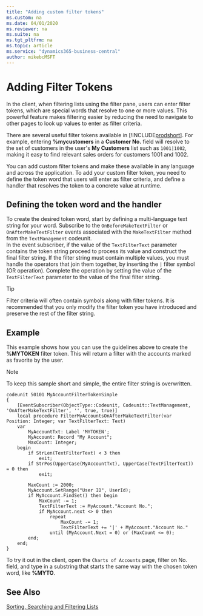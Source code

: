 ```yaml
---
title: "Adding custom filter tokens"
ms.custom: na
ms.date: 04/01/2020
ms.reviewer: na
ms.suite: na
ms.tgt_pltfrm: na
ms.topic: article
ms.service: "dynamics365-business-central"
author: mikebcMSFT
---
```


# Adding Filter Tokens

In the client, when filtering lists using the filter pane, users can enter filter tokens, which are special words that resolve to one or more values. This powerful feature makes filtering easier by reducing the need to navigate to other pages to look up values to enter as filter criteria.

There are several useful filter tokens available in [!INCLUDE[prodshort](../developer/includes/prodshort.md)]. For example, entering **%mycustomers** in a **Customer No.** field will resolve to the set of customers in the user's **My Customers** list such as `1001|1002`, making it easy to find relevant sales orders for customers 1001 and 1002.

You can add custom filter tokens and make these available in any language and across the application. To add your custom filter token, you need to define the token word that users will enter as filter criteria, and define a handler that resolves the token to a concrete value at runtime.

## Defining the token word and the handler

To create the desired token word, start by defining a multi-language text string for your word. Subscribe to the `OnBeforeMakeTextFilter` or `OnAfterMakeTextFilter` events associated with the `MakeTextFilter` method from the `TextManagement` codeunit.  
In the event subscriber, if the value of the `TextFilterText` parameter contains the token string proceed to process its value and construct the final filter string. If the filter string must contain multiple values, you must handle the operators that join them together, by inserting the `|` filter symbol (OR operation). Complete the operation by setting the value of the `TextFilterText` parameter to the value of the final filter string.

> [!TIP]  
> Filter criteria will often contain symbols along with filter tokens. It is recommended that you only modify the filter token you have introduced and preserve the rest of the filter string. 

## Example 

This example shows how you can use the guidelines above to create the **%MYTOKEN** filter token. This will return a filter with the accounts marked as favorite by the user. 

> [!NOTE]  
> To keep this sample short and simple, the entire filter string is overwritten.

```
codeunit 50101 MyAccountFilterTokenSimple
{
    [EventSubscriber(ObjectType::Codeunit, Codeunit::TextManagement, 'OnAfterMakeTextFilter', '', true, true)]
    local procedure FilterMyAccountsOnAfterMakeTextFilter(var Position: Integer; var TextFilterText: Text)
    var
        MyAccountTxt: Label 'MYTOKEN';
        MyAccount: Record "My Account";
        MaxCount: Integer;
    begin
        if StrLen(TextFilterText) < 3 then
            exit;
        if StrPos(UpperCase(MyAccountTxt), UpperCase(TextFilterText)) = 0 then
            exit;

        MaxCount := 2000;
        MyAccount.SetRange("User ID", UserId);
        if MyAccount.FindSet() then begin
            MaxCount -= 1;
            TextFilterText := MyAccount."Account No.";
            if MyAccount.next <> 0 then
                repeat
                    MaxCount -= 1;
                    TextFilterText += '|' + MyAccount."Account No."
                until (MyAccount.Next = 0) or (MaxCount <= 0);
        end;
    end;
}

```
To try it out in the client, open the `Charts of Accounts` page, filter on No. field, and type in a substring that starts the same way with the chosen token word, like **%MYTO**.

<!--
## Filter token example
This example extends the application with a new token word "%mysalesperson" representing my salesperson code as defined in the user table.
-->

## See Also 
[Sorting, Searching and Filtering Lists](/dynamics365/business-central/ui-enter-criteria-filters)
